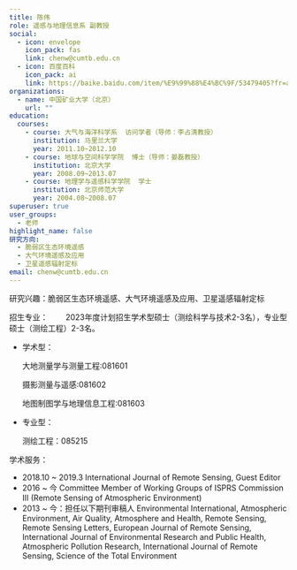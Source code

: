```yaml
---
title: 陈伟
role: 遥感与地理信息系 副教授
social:
  - icon: envelope
    icon_pack: fas
    link: chenw@cumtb.edu.cn
  - icon: 百度百科
    icon_pack: ai
    link: https://baike.baidu.com/item/%E9%99%88%E4%BC%9F/53479405?fr=aladdin
organizations:
  - name: 中国矿业大学（北京）
    url: ""
education:
  courses:
    - course: 大气与海洋科学系  访问学者（导师：李占清教授）
      institution: 马里兰大学
      year: 2011.10~2012.10
    - course: 地球与空间科学学院  博士（导师：晏磊教授）
      institution: 北京大学
      year: 2008.09~2013.07
    - course: 地理学与遥感科学学院  学士
      institution: 北京师范大学
      year: 2004.08~2008.07
superuser: true
user_groups:
  - 老师
highlight_name: false
研究方向:
  - 脆弱区生态环境遥感
  - 大气环境遥感及应用
  - 卫星遥感辐射定标
email: chenw@cumtb.edu.cn
---
```

研究兴趣：脆弱区生态环境遥感、大气环境遥感及应用、卫星遥感辐射定标

招生专业：
  2023年度计划招生学术型硕士（测绘科学与技术2-3名），专业型硕士（测绘工程）2-3名。

* 学术型：

  大地测量学与测量工程:081601

  摄影测量与遥感:081602

  地图制图学与地理信息工程:081603
* 专业型：

  测绘工程：085215

学术服务：

* 2018.10 ~ 2019.3 International Journal of Remote Sensing, Guest Editor
* 2016 ~ 今 Committee Member of Working Groups of ISPRS Commission III (Remote Sensing of Atmospheric Environment)
* 2013 ~ 今：担任以下期刊审稿人
  Environmental International, Atmospheric Environment, Air Quality, Atmosphere and Health, Remote Sensing, Remote Sensing Letters, European Journal of Remote Sensing, International Journal of Environmental Research and Public Health, Atmospheric Pollution Research, International Journal of Remote Sensing, Science of the Total Environment
